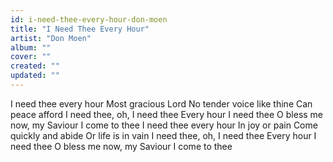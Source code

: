 ```yaml
---
id: i-need-thee-every-hour-don-moen
title: "I Need Thee Every Hour"
artist: "Don Moen"
album: ""
cover: ""
created: ""
updated: ""
---
```


I need thee every hour
Most gracious Lord
No tender voice like thine
Can peace afford
I need thee, oh, I need thee
Every hour I need thee
O bless me now, my Saviour
I come to thee
I need thee every hour
In joy or pain
Come quickly and abide
Or life is in vain
I need thee, oh, I need thee
Every hour I need thee
O bless me now, my Saviour
I come to thee